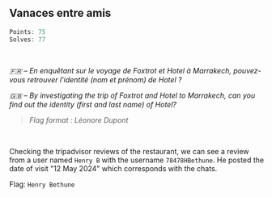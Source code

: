 ## Vanaces entre amis
```js
Points: 75
Solves: 77
```

<br> 

*🇫🇷 – En enquêtant sur le voyage de Foxtrot et Hotel à Marrakech, pouvez-vous retrouver l'identité (nom et prénom) de Hotel ?*

*🇬🇧 – By investigating the trip of Foxtrot and Hotel to Marrakech, can you find out the identity (first and last name) of Hotel?*

> *Flag format : Léonore Dupont*

<br>

Checking the tripadvisor reviews of the restaurant, we can see a review from a user named `Henry B` with the username `78478HBethune`. He posted the date of visit "12 May 2024" which corresponds with the chats.

Flag: `Henry Bethune`